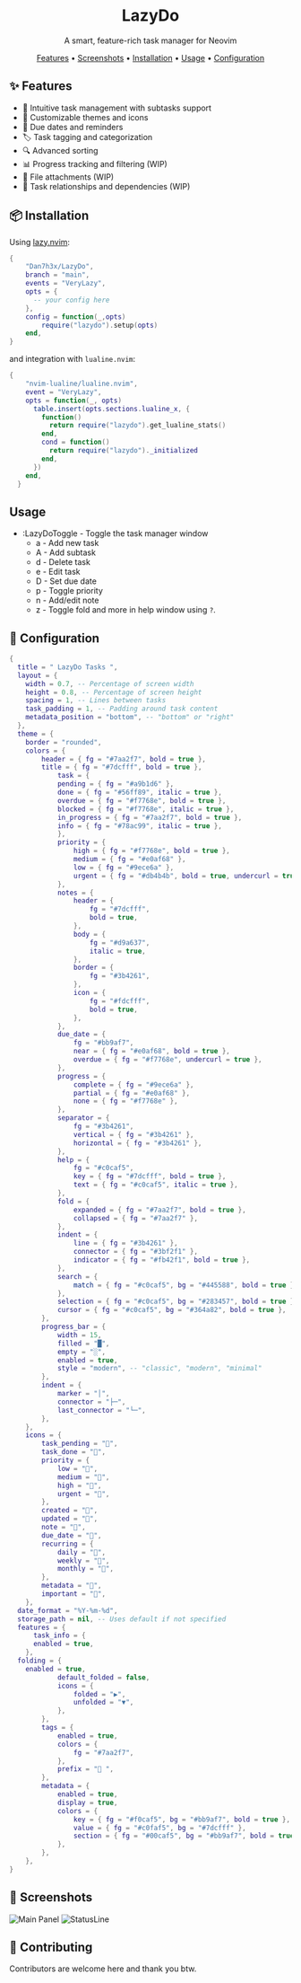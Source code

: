 <div align="center">
  <h1> LazyDo</h1>
  <p>A smart, feature-rich task manager for Neovim</p>

  <p>
    <a href="#features">Features</a> •
    <a href="#screenshots">Screenshots</a> •
    <a href="#installation">Installation</a> •
    <a href="#usage">Usage</a> •
    <a href="#configuration">Configuration</a>
  </p>
</div>

## ✨ Features

- 📝 Intuitive task management with subtasks support
- 🎨 Customizable themes and icons
- 📅 Due dates and reminders
- 🏷️ Task tagging and categorization
- 🔍 Advanced sorting
- 📊 Progress tracking and filtering (WIP)
- 📎 File attachments (WIP)
- 🔄 Task relationships and dependencies (WIP)

## 📦 Installation

Using [lazy.nvim](https://github.com/folke/lazy.nvim):

```lua
{
    "Dan7h3x/LazyDo",
    branch = "main",
    events = "VeryLazy",
    opts = {
      -- your config here
    },
    config = function(_,opts)
        require("lazydo").setup(opts)
    end,
}
```
and integration with `lualine.nvim`:
```lua
{
    "nvim-lualine/lualine.nvim",
    event = "VeryLazy",
    opts = function(_, opts)
      table.insert(opts.sections.lualine_x, {
        function()
          return require("lazydo").get_lualine_stats()
        end,
        cond = function()
          return require("lazydo")._initialized
        end,
      })
    end,
  }
```
## Usage
- :LazyDoToggle - Toggle the task manager window
  - a - Add new task
  - A - Add subtask
  - d - Delete task
  - e - Edit task
  - D - Set due date
  - p - Toggle priority
  - n - Add/edit note
  - z - Toggle fold
and more in help window using `?`.
## 🔧 Configuration

```lua
{
  title = " LazyDo Tasks ",
  layout = {
	width = 0.7, -- Percentage of screen width
	height = 0.8, -- Percentage of screen height
	spacing = 1, -- Lines between tasks
	task_padding = 1, -- Padding around task content
	metadata_position = "bottom", -- "bottom" or "right"
  },
  theme = {
    border = "rounded",
    colors = {
		header = { fg = "#7aa2f7", bold = true },
		title = { fg = "#7dcfff", bold = true },
			task = {
			pending = { fg = "#a9b1d6" },
			done = { fg = "#56ff89", italic = true },
			overdue = { fg = "#f7768e", bold = true },
			blocked = { fg = "#f7768e", italic = true },
			in_progress = { fg = "#7aa2f7", bold = true },
			info = { fg = "#78ac99", italic = true },
			},
			priority = {
				high = { fg = "#f7768e", bold = true },
				medium = { fg = "#e0af68" },
				low = { fg = "#9ece6a" },
				urgent = { fg = "#db4b4b", bold = true, undercurl = true },
			},
			notes = {
				header = {
					fg = "#7dcfff",
					bold = true,
				},
				body = {
					fg = "#d9a637",
					italic = true,
				},
				border = {
					fg = "#3b4261",
				},
				icon = {
					fg = "#fdcfff",
					bold = true,
				},
			},
			due_date = {
				fg = "#bb9af7",
				near = { fg = "#e0af68", bold = true },
				overdue = { fg = "#f7768e", undercurl = true },
			},
			progress = {
				complete = { fg = "#9ece6a" },
				partial = { fg = "#e0af68" },
				none = { fg = "#f7768e" },
			},
			separator = {
				fg = "#3b4261",
				vertical = { fg = "#3b4261" },
				horizontal = { fg = "#3b4261" },
			},
			help = {
				fg = "#c0caf5",
				key = { fg = "#7dcfff", bold = true },
				text = { fg = "#c0caf5", italic = true },
			},
			fold = {
				expanded = { fg = "#7aa2f7", bold = true },
				collapsed = { fg = "#7aa2f7" },
			},
			indent = {
				line = { fg = "#3b4261" },
				connector = { fg = "#3bf2f1" },
				indicator = { fg = "#fb42f1", bold = true },
			},
			search = {
				match = { fg = "#c0caf5", bg = "#445588", bold = true },
			},
			selection = { fg = "#c0caf5", bg = "#283457", bold = true },
			cursor = { fg = "#c0caf5", bg = "#364a82", bold = true },
		},
		progress_bar = {
			width = 15,
			filled = "█",
			empty = "░",
			enabled = true,
			style = "modern", -- "classic", "modern", "minimal"
		},
		indent = {
			marker = "│",
			connector = "├─",
			last_connector = "└─",
		},
	},
	icons = {
		task_pending = "",
		task_done = "",
		priority = {
			low = "󰘄",
			medium = "󰁭",
			high = "󰘃",
			urgent = "󰀦",
		},
		created = "󰃰",
		updated = "",
		note = "",
		due_date = "",
		recurring = {
			daily = "",
			weekly = "",
			monthly = "",
		},
		metadata = "󰂵",
		important = "",
	},
  date_format = "%Y-%m-%d",
  storage_path = nil, -- Uses default if not specified
  features = {
	  task_info = {
	  enabled = true,
	},
  folding = {
	enabled = true,
			default_folded = false,
			icons = {
				folded = "▶",
				unfolded = "▼",
			},
		},
		tags = {
			enabled = true,
			colors = {
				fg = "#7aa2f7",
			},
			prefix = "󰓹 ",
		},
		metadata = {
			enabled = true,
			display = true,
			colors = {
				key = { fg = "#f0caf5", bg = "#bb9af7", bold = true },
				value = { fg = "#c0faf5", bg = "#7dcfff" },
				section = { fg = "#00caf5", bg = "#bb9af7", bold = true, italic = true },
			},
		},
	},
}
```
##  Screenshots
![Main Panel](https://github.com/user-attachments/assets/da5255fa-90c9-4ddd-adc0-5ab4da2cbff0)
![StatusLine](https://github.com/user-attachments/assets/e81bc6dd-815d-4a5d-8086-d815ba7cff1d)
## 🤝 Contributing
Contributors are welcome here and thank you btw.

